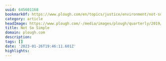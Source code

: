 ```yaml
---
uuid: 645601168
bookmarkOf: https://www.plough.com/en/topics/justice/environment/not-so-simple
category: article
headImage: https://www.plough.com/-/media/images/plough/quarterly/2019/21summercapitalism/21boyle/q21boyle268social.jpg?la=en
title: Not So Simple
domain: plough.com
description: 
tags: []
date: '2023-01-26T19:46:11.601Z'
highlights: 
---
```



